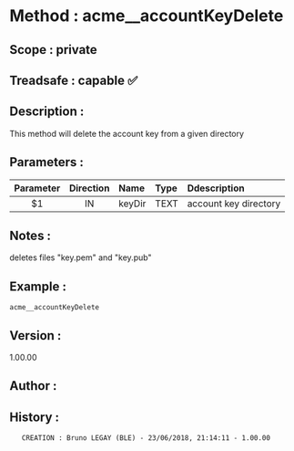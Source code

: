 ﻿# **Method :** acme__accountKeyDelete
## **Scope :** private
## **Treadsafe :** capable ✅ 
## **Description :** 
This method will delete the account key from a given directory
## **Parameters :** 
| Parameter | Direction | Name | Type | Ddescription | 
|:----:|:----:|:----|:----|:----| 
| $1 | IN | keyDir | TEXT | account key directory | 

## **Notes :** 
deletes files "key.pem" and "key.pub"
## **Example :** 
```
acme__accountKeyDelete
```
## **Version :** 
1.00.00
## **Author :** 

## **History :** 
 
       CREATION : Bruno LEGAY (BLE) - 23/06/2018, 21:14:11 - 1.00.00

